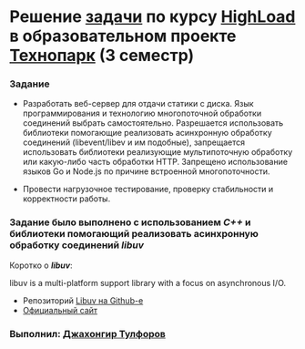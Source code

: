 # Решение [задачи](https://github.com/init/http-test-suite) по курсу [HighLoad](http://www.highload.ru) в образовательном проекте [Технопарк](https://park.mail.ru) (3 семестр)
### Задание
- Разработать веб-сервер для отдачи статики с диска. Язык программирования и технологию многопоточной обработки соединений выбрать самостоятельно. Разрешается использовать библиотеки помогающие реализовать асинхронную обработку соединений (libevent/libev и им подобные), запрещается использовать библиотеки реализующие мультипоточную обработку или какую-либо часть обработки HTTP. Запрещено использование языков Go и Node.js по причине встроенной многопоточности.

- Провести нагрузочное тестирование, проверку стабильности и корректности работы.

### Задание было выполнено с использованием ***С++*** и библиотеки помогающий реализовать асинхронную обработку соединений ***libuv***

Коротко о ***libuv***:

libuv is a multi-platform support library with a focus on asynchronous I/O.

- Репозиторий [Libuv на Github-е](https://github.com/libuv/libuv/)
- [Официальный сайт](https://libuv.org/)

### Выполнил: [Джахонгир Тулфоров](https://github.com/bin-umar)